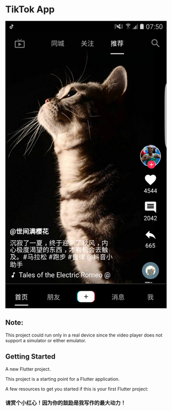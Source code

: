 # TikTok App 

![TikTok App UI](https://github.com/jianleepb/tiktok_flutter/blob/master/assets/images/tiktok_ui.png)


## Note:
 This project could run only in a real device since the video player does not support a simulator or either emulator.


## Getting Started

A new Flutter project.

This project is a starting point for a Flutter application.

A few resources to get you started if this is your first Flutter project:

### 请赏个小红心！因为你的鼓励是我写作的最大动力！
